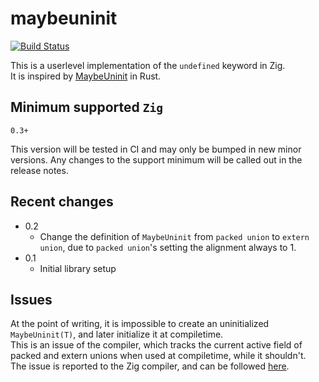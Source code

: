 # maybeuninit
[![Build Status](https://dev.azure.com/s1101481/s1101481/_apis/build/status/DutchGhost.maybeuninit%20(1)?branchName=master)](https://dev.azure.com/s1101481/s1101481/_build/latest?definitionId=2&branchName=master)

This is a userlevel implementation of the `undefined` keyword in Zig.<br>
It is inspired by [MaybeUninit](https://doc.rust-lang.org/stable/core/mem/union.MaybeUninit.html) in Rust.

## Minimum supported `Zig`
`0.3+`

This version will be tested in CI and may only be bumped in new minor versions. Any changes to the support minimum will be called out in the release notes.

## Recent changes
 * 0.2
    * Change the definition of `MaybeUninit` from `packed union` to `extern union`, due to `packed union`'s setting the alignment always to 1.
 * 0.1
    * Initial library setup

## Issues
At the point of writing, it is impossible to create an uninitialized `MaybeUninit(T)`, and later initialize it at compiletime.<br>
This is an issue of the compiler, which tracks the current active field of packed and extern unions when used at compiletime, while it shouldn't.<br>
The issue is reported to the Zig compiler, and can be followed [here](https://github.com/ziglang/zig/issues/3134).